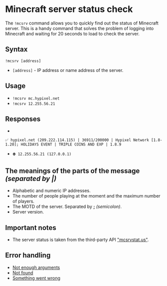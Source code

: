 # Minecraft server status check

The `!mcsrv` command allows you to quickly find out the status of Minecraft server.
This is a handy command that solves the problem of
logging into Minecraft and waiting for 20 seconds to load to check the server.

## Syntax

`!mcsrv [address]`

+ `[address]` - IP address or name address of the server.

## Usage

+ `!mcsrv mc.hypixel.net`
+ `!mcsrv 12.255.56.21`

## Responses

+
`✅ hypixel.net (209.222.114.115) | 36911/200000 | Hypixel Network [1.8-1.20]; HOLIDAYS EVENT | TRIPLE COINS AND EXP | 1.8.9`
+ `⛔ 12.255.56.21 (127.0.0.1)`

## The meanings of the parts of the message *(separated by |)*

+ Alphabetic and numeric IP addresses.
+ The number of people playing at the moment and the maximum number of players.
+ The MOTD of the server. Separated by **;** *(semicolon)*.
+ Server version.

## Important notes

+ The server status is taken from the third-party API ["mcsrvstat.us"](https://mcsrvstat.us).

## Error handling

+ [Not enough arguments](/wiki/errors)
+ [Not found](/wiki/errors)
+ [Something went wrong](/wiki/errors)
